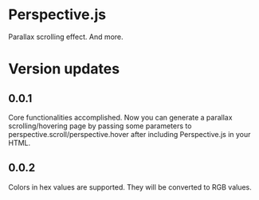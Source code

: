 # Perspective.js
Parallax scrolling effect. And more.

# Version updates
## 0.0.1
Core functionalities accomplished. Now you can generate a parallax scrolling/hovering page by passing some parameters to perspective.scroll/perspective.hover after including Perspective.js in your HTML.
## 0.0.2
Colors in hex values are supported. They will be converted to RGB values.